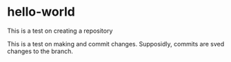 # hello-world
This is a test on creating a repository

This is a test on making and commit changes.  Supposidly, commits are sved changes to the branch.
